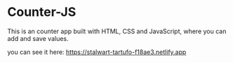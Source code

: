 # Counter-JS


This is an counter app built with HTML, CSS and JavaScript, where you can add and save values.

you can see it here: https://stalwart-tartufo-f18ae3.netlify.app
